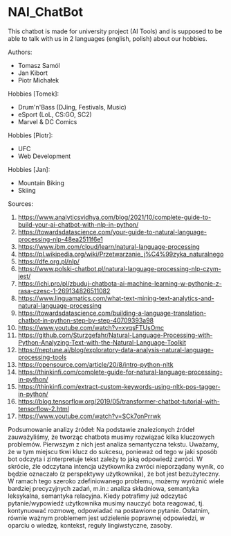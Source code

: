 # NAI_ChatBot

This chatbot is made for university project (AI Tools) and is supposed to be able to talk with us in 2 languages (english, polish) about our hobbies.

Authors:
- Tomasz Samól
- Jan Kibort
- Piotr Michałek

Hobbies [Tomek]:
- Drum'n'Bass (DJing, Festivals, Music)
- eSport (LoL, CS:GO, SC2)
- Marvel & DC Comics

Hobbies [Piotr]:
- UFC
- Web Development

Hobbies [Jan]:
- Mountain Biking
- Skiing

Sources:
1. https://www.analyticsvidhya.com/blog/2021/10/complete-guide-to-build-your-ai-chatbot-with-nlp-in-python/
2. https://towardsdatascience.com/your-guide-to-natural-language-processing-nlp-48ea2511f6e1
3. https://www.ibm.com/cloud/learn/natural-language-processing
4. https://pl.wikipedia.org/wiki/Przetwarzanie_j%C4%99zyka_naturalnego
5. https://dfe.org.pl/nlp/
6. https://www.polski-chatbot.pl/natural-language-processing-nlp-czym-jest/
7. https://ichi.pro/pl/zbuduj-chatbota-ai-machine-learning-w-pythonie-z-rasa-czesc-1-269134826511082
8. https://www.linguamatics.com/what-text-mining-text-analytics-and-natural-language-processing
9. https://towardsdatascience.com/building-a-language-translation-chatbot-in-python-step-by-step-40709393a98
10. https://www.youtube.com/watch?v=xvqsFTUsOmc
11. https://github.com/Sturzgefahr/Natural-Language-Processing-with-Python-Analyzing-Text-with-the-Natural-Language-Toolkit
12. https://neptune.ai/blog/exploratory-data-analysis-natural-language-processing-tools
13. https://opensource.com/article/20/8/intro-python-nltk
14. https://thinkinfi.com/complete-guide-for-natural-language-processing-in-python/
15. https://thinkinfi.com/extract-custom-keywords-using-nltk-pos-tagger-in-python/
16. https://blog.tensorflow.org/2019/05/transformer-chatbot-tutorial-with-tensorflow-2.html
17. https://www.youtube.com/watch?v=SCk7onPrrwk

Podsumowanie analizy źródeł:
Na podstawie znalezionych źródeł zauważyliśmy, że tworząc chatbota musimy rozwiązać kilka kluczowych problemów. Pierwszym z nich jest analiza semantyczna tekstu. Uważamy, że w tym miejscu tkwi klucz do sukcesu, ponieważ od tego w jaki sposób bot odczyta i zinterpretuje tekst zależy to jaką odpowiedź zwróci. W skrócie, źle odczytana intencja użytkownika zwróci nieporządany wynik, co będzie oznaczało (z perspektywy użytkownika), że bot jest bezużyteczny. W ramach tego szeroko zdefiniowanego problemu, możemy wyróżnić wiele bardziej precyzyjnych zadań, m.in.: analiza składniowa, semantyka leksykalna, semantyka relacyjna. Kiedy potrafimy już odczytać pytanie/wypowiedź użytkownika musimy nauczyć bota reagować, tj. kontynuować rozmowę, odpowiadać na postawione pytanie. Ostatnim, równie ważnym problemem jest udzielenie poprawnej odpowiedzi, w oparciu o wiedzę, kontekst, reguły lingiwstyczne, zasoby.
